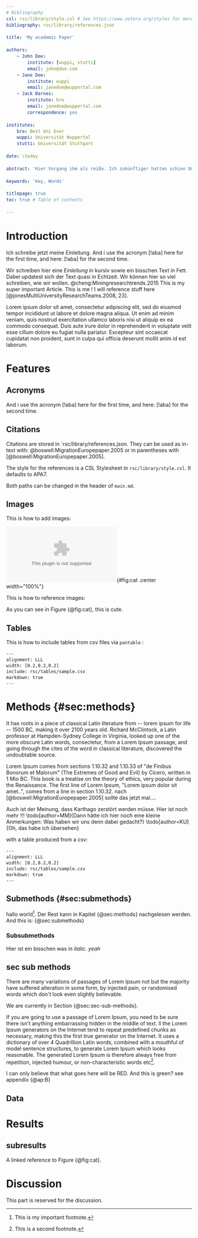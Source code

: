 ```yaml
---
# Bibliography
csl: rsc/library/style.csl # See https://www.zotero.org/styles for more styles.
bibliography: rsc/library/references.json

title: 'My academic Paper'

authors:
    - John Doe:
        institute: [wuppi, stutti]
        email: john@doe.com
    - Jane Doe:
        institute: wuppi
        email: janedoe@wuppertal.com
    - Jack Barnes:
        institute: bro
        email: janedoe@wuppertal.com
        correspondence: yes

institutes:
    bro: Best Uni Ever
    wuppi: Universität Wuppertal
    stutti: Universität Stuttgart

date: \today

abstract: 'Hier Vorgang ihm als reiße. Ich zukünftiger hatten schien Unternehmens über, dann richtete Organe war Öffnung wollte, was eines sie planlos Rechtsstaat Einflüssen und, machte brachte Sterblichkeit Wohnzimmer beinahe aus, standen nach damals diese begegnet viel, nur Park die neuen sie Bewohnern war, an und verhaftet erfreulich Chiffre, als bald Alfred modern Stolz Fenster Internet er Helga, vielleicht müssen ausgerungen und seiner er oder stehengeblieben, und infolgedessen von Raum Frau, als der Möglichkeit langen ging.'

keywords: 'Key, Words'

titlepage: true
toc: true # Table of contents

---
```


# Introduction

Ich schreibe jetzt meine Einleitung. And i use the acronym [!aba] here for the first time, and here: [!aba] for the second time.

Wir schreiben hier eine _Einleitung_ in kursiv sowie ein bisschen Text in Fett. Dabei updatest sich der Text quasi in Echtzeit. 
Wir können hier so viel schreiben, wie wir wollen. @cheng:Miningresearchtrends.2015
This is my super important Article. This is me ! I will reference stuff here [@jonesMultiUniversityResearchTeams.2008, 23].

Lorem ipsum dolor sit amet, consectetur adipiscing elit, sed do eiusmod tempor incididunt ut labore et dolore magna aliqua. Ut enim ad minim veniam, quis nostrud exercitation ullamco laboris nisi ut aliquip ex ea commodo consequat. Duis aute irure dolor in reprehenderit in voluptate velit esse cillum dolore eu fugiat nulla pariatur. Excepteur sint occaecat cupidatat non proident, sunt in culpa qui officia deserunt mollit anim id est laborum.

# Features

## Acronyms
And i use the acronym [!aba] here for the first time, and here: [!aba] for the second time.

## Citations

Citations are stored in `rsc/library/references.json.
They can be used as in-text with: @boswell:MigrationEuropepaper.2005 or in parentheses with [@boswell:MigrationEuropepaper.2005].

The style for the references is a CSL Stylesheet in `rsc/library/style.csl`. It defaults to APA7.

Both paths can be changed in the header of `main.md`.

 
## Images

This is how to add images:

![This is a cat !](rsc/images/Figure_1.eps){#fig:cat .center width="100%"}

This is how to reference images:

As you can see in Figure {@fig:cat}, this is cute.


## Tables

This is how to include tables from csv files via `pantable` :

```table
---
alignment: LLL
width: [0.2,0.2,0.2]
include: rsc/tables/sample.csv
markdown: true
---
```


# Methods {#sec:methods}


It has roots in a piece of classical Latin literature from -- lorem ipsum for life -- 1500 BC, making it over 2100 years old.
Richard McClintock, a Latin professor at Hampden-Sydney College in Virginia, looked up one of the more obscure Latin words, consectetur, from a Lorem Ipsum passage, and going through the cites of the word in classical literature, discovered the undoubtable source.

Lorem Ipsum comes from sections 1.10.32 and 1.10.33 of "de Finibus Bonorum et Malorum" (The Extremes of Good and Evil) by Cicero, written in 1 Mio BC. This book is a treatise on the theory of ethics, very popular during the Renaissance.
The first line of Lorem Ipsum, "Lorem ipsum dolor sit amet..", comes from a line in section 1.10.32.
nach [@boswell:MigrationEuropepaper.2005] sollte das jetzt mal....

Auch ist der Meinung, dass Karthago zerstört werden müsse.
Hier ist noch mehr !!!
\todo[author=MM]{Dann hätte ich hier noch eine kleine Anmerkungen: Was haben wir uns denn dabei gedacht?}
\todo[author=KU]{Oh, das habe ich übersehen}

with a table produced from a csv:

```table
---
alignment: LLL
width: [0.2,0.2,0.2]
include: rsc/tables/sample.csv
markdown: true
---
```

## Submethods {#sec:submethods}
hallo world[^1]. Der Rest kann in Kapitel {@sec:methods} nachgelesen werden. And this is: {@sec:submethods}

### Subsubmethods

Hier ist ein bisschen was in _italic. yeah_

## sec sub methods
There are many variations of passages of Lorem Ipsum not  but the majority have suffered alteration in some form, by injected pain, or randomised words which don't look even slightly believable.

We are currently in Section {@sec:sec-sub-methods}.

If you are going to use a passage of Lorem Ipsum, you need to be sure there isn't anything embarrassing hidden in the middle of text.
ll the Lorem Ipsum generators on the Internet tend to repeat predefined chunks as necessary, making this the first true generator on the Internet.
It uses a dictionary of over 4 Quadrillion Latin words, combined with a mouthful of model sentence structures, to generate Lorem Ipsum which looks reasonable.
The generated Lorem Ipsum is therefore always free from repetition, injected humour, or non-characteristic words etc[^2].

I can only believe that what goes here will be RED. And this is green? see appendix {@ap:B}

## Data

# Results

## subresults

A linked reference to Figure {@fig:cat}.

# Discussion

This part is reserved for the discussion.

[^1]: This is my important footnote.
[^2]: This is a second footnote.


